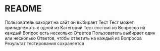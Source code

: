 # README

Пользователь заходит на сайт
он выбирает Тест
Тест может принадлежать к одной из Категорий
Тест состоит из Вопросов
на каждый Вопрос есть несколько Ответов
Пользователь выбирает один или несколько Ответов, чтобы ответить на каждый из Вопросов
Результат тестирования сохраняется